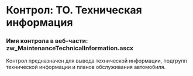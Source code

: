﻿---
description: 2.4.9.1
---
# Контрол: ТО. Техническая информация
### Имя контрола в веб-части: zw_MaintenanceTechnicalInformation.ascx
Контрол предназначен для вывода технической информации, подгрупп технической информации и планов обслуживания автомобиля.
